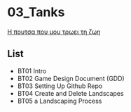 ﻿# 03_Tanks
[Η πουτσα που μου τρωει τη ζωη](https://www.udemy.com/unrealcourse/learn/v4/overview) 

## List
* BT01 Intro
* BT02 Game Design Document (GDD)
* BT03 Setting Up Github Repo
* BT04 Create and Delete Landscapes
* BT05 a Landscaping Process